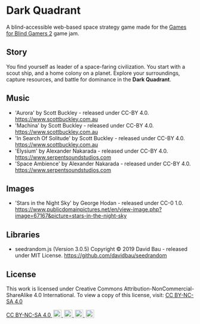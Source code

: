 # Dark Quadrant
A blind-accessible web-based space strategy game made for the [Games for Blind Gamers 2](https://itch.io/jam/games-for-blind-gamers-2) game jam.

Story
-----
You find yourself as leader of a space-faring civilization. You start with a scout ship, and a home
colony on a planet. Explore your surroundings, capture resources, and battle for dominance in the
**Dark Quadrant**.

Music
-----
- 'Aurora' by Scott Buckley - released under CC-BY 4.0. https://www.scottbuckley.com.au
- 'Machina' by Scott Buckley - released under CC-BY 4.0. https://www.scottbuckley.com.au
- 'In Search Of Solitude' by Scott Buckley - released under CC-BY 4.0. https://www.scottbuckley.com.au
- 'Elysium' by Alexander Nakarada - released under CC-BY 4.0. https://www.serpentsoundstudios.com
- 'Space Ambience' by Alexander Nakarada - released under CC-BY 4.0. https://www.serpentsoundstudios.com

Images
------
- 'Stars in the Night Sky' by George Hodan - released under CC-0 1.0. https://www.publicdomainpictures.net/en/view-image.php?image=67167&picture=stars-in-the-night-sky

Libraries
---------
- seedrandom.js (Version 3.0.5) Copyright &copy; 2019 David Bau - released under MIT License. https://github.com/davidbau/seedrandom

License
-------
This work is licensed under Creative Commons Attribution-NonCommercial-ShareAlike 4.0 International. To view a copy of this license, visit: [CC BY-NC-SA 4.0](http://creativecommons.org/licenses/by-nc-sa/4.0)

<p xmlns:cc="http://creativecommons.org/ns#" >
    <a 
        href="http://creativecommons.org/licenses/by-nc-sa/4.0/?ref=chooser-v1"
        target="_blank"
        rel="license noopener noreferrer"
        style="display:inline-block;">
        CC BY-NC-SA 4.0
        <img 
            style="height:22px!important;margin-left:3px;vertical-align:text-bottom;"
            src="https://mirrors.creativecommons.org/presskit/icons/cc.svg?ref=chooser-v1"
            alt="Creative Commons icon">
        <img
            style="height:22px!important;margin-left:3px;vertical-align:text-bottom;"
            src="https://mirrors.creativecommons.org/presskit/icons/by.svg?ref=chooser-v1"
            alt="Attribution icon">
        <img
            style="height:22px!important;margin-left:3px;vertical-align:text-bottom;"
            src="https://mirrors.creativecommons.org/presskit/icons/nc.svg?ref=chooser-v1"
            alt="Non-commercial use icon">
        <img
            style="height:22px!important;margin-left:3px;vertical-align:text-bottom;"
            src="https://mirrors.creativecommons.org/presskit/icons/sa.svg?ref=chooser-v1"
            alt="Share-alike icon">
    </a>
</p> 

